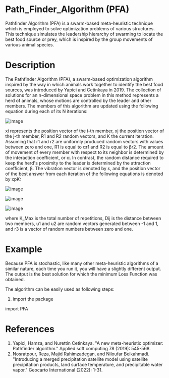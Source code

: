 # Path_Finder_Algorithm (PFA)
Pathfinder Algorithm (PFA) is a swarm-based meta-heuristic technique which is employed to solve optimization problems of various structures. This technique simulates the leadership hierarchy of swarming to locate the best food source or prey, which is inspired by the group movements of various animal species.

# Description
The Pathfinder Algorithm (PFA), a swarm-based optimization algorithm inspired by the way in which animals work together to identify the best food sources, was introduced by Yapici and Cetinkaya in 2019. The collection of solutions for an n-dimensional space problem in this method represents a herd of animals, whose motions are controlled by the leader and other members. The members of this algorithm are updated using the following equation during each of its N iterations: 

 ![image](https://user-images.githubusercontent.com/93834390/218518989-779f71fb-c341-45d6-a811-80845d7f8dce.png)
 
 
xi represents the position vector of the i-th member, xj the position vector of the j-th member, R1 and R2 random vectors, and K the current iteration. Assuming that r1 and r2 are uniformly produced random vectors with values between zero and one, R1 is equal to αr1 and R2 is equal to βr2. The amount of movement of every member with respect to its neighbor is determined by the interaction coefficient, or α. In contrast, the random distance required to keep the herd's proximity to the leader is determined by the attraction coefficient, β. The vibration vector is denoted by ε, and the position vector of the best answer from each iteration of the following equations is denoted by xpK: 

![image](https://user-images.githubusercontent.com/93834390/218519448-c47daa63-3ea1-43e1-9ab8-27c1b5bb6f76.png)

![image](https://user-images.githubusercontent.com/93834390/218519501-4fc15738-db60-4c4b-aa7e-66dc1f74db08.png)

![image](https://user-images.githubusercontent.com/93834390/218519576-42c72fc9-3e4d-4573-9665-c272f505d96e.png)

where K_Max is the total number of repetitions, Dij is the distance between two members, u1 and u2 are random vectors generated between -1 and 1, and r3 is a vector of random numbers between zero and one.

# Example
Because PFA is stochastic, like many other meta-heuristic algorithms of a similar nature, each time you run it, you will have a slightly different output. The output is the best solution for which the minimum Loss Function was obtained.

The algorithm can be easily used as following steps:

1) import the package


import  PFA





# References
1. Yapici, Hamza, and Nurettin Cetinkaya. "A new meta-heuristic optimizer: Pathfinder algorithm." Applied soft computing 78 (2019): 545-568.
2. Nosratpour, Reza, Majid Rahimzadegan, and Niloufar Beikahmadi. "Introducing a merged precipitation satellite model using satellite precipitation products, land surface temperature, and precipitable water vapor." Geocarto International (2022): 1-31.






